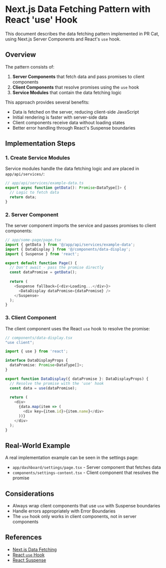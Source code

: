 # Next.js Data Fetching Pattern with React 'use' Hook

This document describes the data fetching pattern implemented in PR Cat, using Next.js Server Components and React's `use` hook.

## Overview

The pattern consists of:

1. **Server Components** that fetch data and pass promises to client components
2. **Client Components** that resolve promises using the `use` hook
3. **Service Modules** that contain the data fetching logic

This approach provides several benefits:
- Data is fetched on the server, reducing client-side JavaScript
- Initial rendering is faster with server-side data
- Client components receive data without loading states
- Better error handling through React's Suspense boundaries

## Implementation Steps

### 1. Create Service Modules

Service modules handle the data fetching logic and are placed in `app/api/services/`:

```typescript
// app/api/services/example-data.ts
export async function getData(): Promise<DataType[]> {
  // Logic to fetch data
  return data;
}
```

### 2. Server Component

The server component imports the service and passes promises to client components:

```typescript
// app/some-page/page.tsx
import { getData } from '@/app/api/services/example-data';
import { DataDisplay } from '@/components/data-display';
import { Suspense } from 'react';

export default function Page() {
  // Don't await - pass the promise directly
  const dataPromise = getData();
  
  return (
    <Suspense fallback={<div>Loading...</div>}>
      <DataDisplay dataPromise={dataPromise} />
    </Suspense>
  );
}
```

### 3. Client Component

The client component uses the React `use` hook to resolve the promise:

```typescript
// components/data-display.tsx
"use client";

import { use } from 'react';

interface DataDisplayProps {
  dataPromise: Promise<DataType[]>;
}

export function DataDisplay({ dataPromise }: DataDisplayProps) {
  // Resolve the promise with the 'use' hook
  const data = use(dataPromise);
  
  return (
    <div>
      {data.map(item => (
        <div key={item.id}>{item.name}</div>
      ))}
    </div>
  );
}
```

## Real-World Example

A real implementation example can be seen in the settings page:

- `app/dashboard/settings/page.tsx` - Server component that fetches data
- `components/settings-content.tsx` - Client component that resolves the promise

## Considerations

- Always wrap client components that use `use` with Suspense boundaries
- Handle errors appropriately with Error Boundaries
- The `use` hook only works in client components, not in server components

## References

- [Next.js Data Fetching](https://nextjs.org/docs/app/building-your-application/data-fetching)
- [React `use` Hook](https://react.dev/reference/react/use)
- [React Suspense](https://react.dev/reference/react/Suspense) 